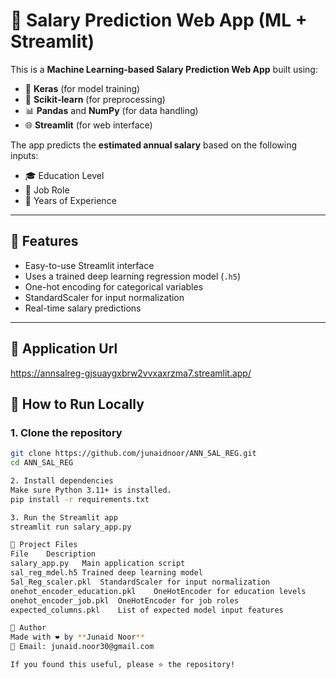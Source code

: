 # 💼 Salary Prediction Web App (ML + Streamlit)

This is a **Machine Learning-based Salary Prediction Web App** built using:

- 🧠 **Keras** (for model training)
- 🧪 **Scikit-learn** (for preprocessing)
- 📊 **Pandas** and **NumPy** (for data handling)
- 🌐 **Streamlit** (for web interface)

The app predicts the **estimated annual salary** based on the following inputs:

- 🎓 Education Level
- 💼 Job Role
- 📆 Years of Experience

---

## 🚀 Features

- Easy-to-use Streamlit interface
- Uses a trained deep learning regression model (`.h5`)
- One-hot encoding for categorical variables
- StandardScaler for input normalization
- Real-time salary predictions

---
## 🧪 Application Url
https://annsalreg-gjsuaygxbrw2vvxaxrzma7.streamlit.app/

## 🧪 How to Run Locally

### 1. Clone the repository
```bash
git clone https://github.com/junaidnoor/ANN_SAL_REG.git
cd ANN_SAL_REG

2. Install dependencies
Make sure Python 3.11+ is installed.
pip install -r requirements.txt

3. Run the Streamlit app
streamlit run salary_app.py

📁 Project Files
File	Description
salary_app.py	Main application script
sal_reg_mdel.h5	Trained deep learning model
Sal_Reg_scaler.pkl	StandardScaler for input normalization
onehot_encoder_education.pkl	OneHotEncoder for education levels
onehot_encoder_job.pkl	OneHotEncoder for job roles
expected_columns.pkl	List of expected model input features

📌 Author
Made with ❤️ by **Junaid Noor**  
📧 Email: junaid.noor30@gmail.com

If you found this useful, please ⭐ the repository!
